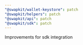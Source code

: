 ```yaml
---
"@swapkit/wallet-keystore": patch
"@swapkit/helpers": patch
"@swapkit/api": patch
"@swapkit/sdk": patch
---
```


Improvements for sdk integration
